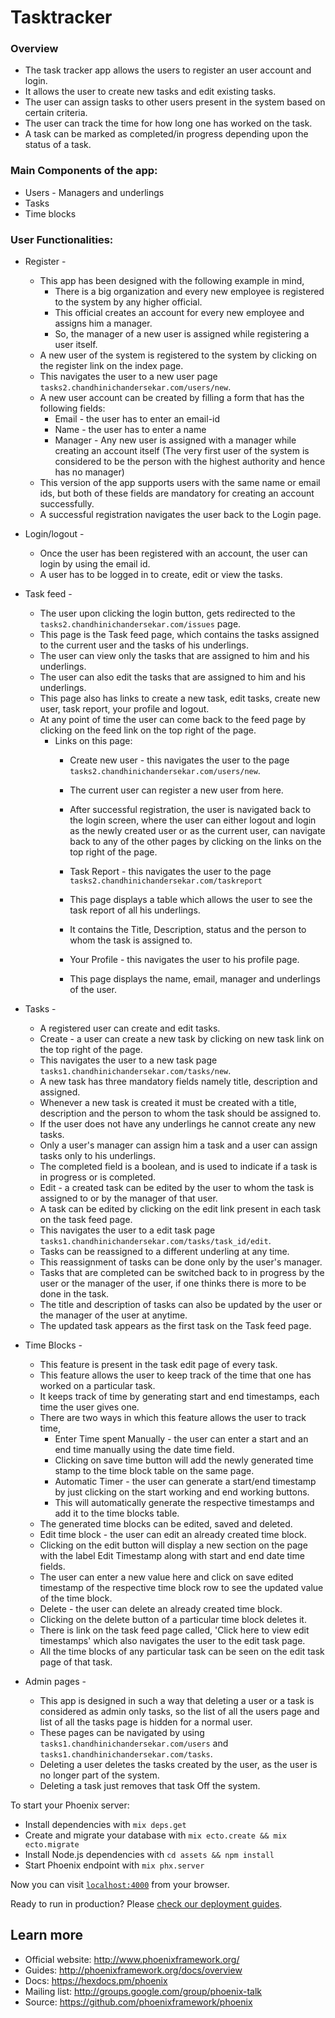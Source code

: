 # Tasktracker

### Overview
  * The task tracker app allows the users to register an user account and login.
  * It allows the user to create new tasks and edit existing tasks.
  * The user can assign tasks to other users present in the system based on certain criteria.
  * The user can track the time for how long one has worked on the task.
  * A task can be marked as completed/in progress depending upon the status of a task.

### Main Components of the app:
  * Users - Managers and underlings
  * Tasks
  * Time blocks

### User Functionalities:
  * Register -
     * This app has been designed with the following example in mind,
       * There is a big organization and every new employee is registered to the system by any higher official.
       * This official creates an account for every new employee and assigns him a manager.
       * So, the manager of a new user is assigned while registering a user itself.
     * A new user of the system is registered to the system by clicking on the register link on the index page.
     * This navigates the user to a new user page `tasks2.chandhinichandersekar.com/users/new`.
     * A new user account can be created by filling a form that has the following fields:
       * Email - the user has to enter an email-id
       * Name - the user has to enter a name
       * Manager - Any new user is assigned with a manager while creating an account itself
       (The very first user of the system is considered to be the person with the highest authority and hence has no manager)
     * This version of the app supports users with the same name or email ids, but both of these fields are mandatory for creating an account successfully.
     * A successful registration navigates the user back to the Login page.

  * Login/logout -
     * Once the user has been registered with an account, the user can login by using the email id.
     * A user has to be logged in to create, edit or view the tasks.

  * Task feed -
     * The user upon clicking the login button, gets redirected to the `tasks2.chandhinichandersekar.com/issues` page.
     * This page is the Task feed page, which contains the tasks assigned to the current user and the tasks of his underlings.
     * The user can view only the tasks that are assigned to him and his underlings.
     * The user can also edit the tasks that are assigned to him and his underlings.
     * This page also has links to create a new task, edit tasks, create new user, task report, your profile and logout.
     * At any point of time the user can come back to the feed page by clicking on the feed link on the top right of the page.
        * Links on this page:
           * Create new user - this navigates the user to the page `tasks2.chandhinichandersekar.com/users/new`.
           * The current user can register a new user from here.
           * After successful registration, the user is navigated back to the login screen, where the user can either logout and login as the newly created user or as the current user, can navigate back to any of the other pages by clicking on the links on the top right of the page.

           * Task Report - this navigates the user to the page `tasks2.chandhinichandersekar.com/taskreport`
           * This page displays a table which allows the user to see the task report of all his underlings.
           * It contains the Title, Description, status and the person to whom the task is assigned to.

           * Your Profile - this navigates the user to his profile page.
           * This page displays the name, email, manager and underlings of the user.

  * Tasks -
     * A registered user can create and edit tasks.
     * Create - a user can create a new task by clicking on new task link on the top right of the page.
     * This navigates the user to a new task page `tasks1.chandhinichandersekar.com/tasks/new`.
     * A new task has three mandatory fields namely title, description and assigned.
     * Whenever a new task is created it must be created with a title, description and the person to whom the task should be assigned to.
     * If the user does not have any underlings he cannot create any new tasks.
     * Only a user's manager can assign him a task and a user can assign tasks only to his underlings.
     * The completed field is a boolean, and is used to indicate if a task is in progress or is completed.
     * Edit - a created task can be edited by the user to whom the task is assigned to or by the manager of that user.
     * A task can be edited by clicking on the edit link present in each task on the task feed page.
     * This navigates the user to a edit task page `tasks1.chandhinichandersekar.com/tasks/task_id/edit`.
     * Tasks can be reassigned to a different underling at any time.
     * This reassignment of tasks can be done only by the user's manager.
     * Tasks that are completed can be switched back to in progress by the user or the manager of the user, if one thinks there is more to be done in the task.
     * The title and description of tasks can also be updated by the user or the manager of the user at anytime.
     * The updated task appears as the first task on the Task feed page.

  * Time Blocks -
     * This feature is present in the task edit page of every task.
     * This feature allows the user to keep track of the time that one has worked on a particular task.
     * It keeps track of time by generating start and end timestamps, each time the user gives one.
     * There are two ways in which this feature allows the user to track time,
       * Enter Time spent Manually -  the user can enter a start and an end time manually using the date time field.
       * Clicking on save time button will add the newly generated time stamp to the time block table on the same page.
       * Automatic Timer - the user can generate a start/end timestamp by just clicking on the start working and end working buttons.
       * This will automatically generate the respective timestamps and add it to the time blocks table.
     * The generated time blocks can be edited, saved and deleted.
     * Edit time block - the user can edit an already created time block.
     * Clicking on the edit button will display a new section on the page with the label Edit Timestamp along with start and end date time fields.
     * The user can enter a new value here and click on save edited timestamp of the respective time block row to see the updated value of the time   block.
     * Delete - the user can delete an already created time block.
     * Clicking on the delete button of a particular time block deletes it.
     * There is link on the task feed page called, 'Click here to view edit timestamps' which also navigates the user to the edit task page.
     * All the time blocks of any particular task can be seen on the edit task page of that task.

  * Admin pages -
     * This app is designed in such a way that deleting a user or a task is considered as admin only tasks, so the list of all the users page and list of all the tasks page is hidden for a normal user.
     * These pages can be navigated by using `tasks1.chandhinichandersekar.com/users` and `tasks1.chandhinichandersekar.com/tasks`.
     * Deleting a user deletes the tasks created by the user, as the user is no longer part of the system.
     * Deleting a task just removes that task Off the system.

To start your Phoenix server:

  * Install dependencies with `mix deps.get`
  * Create and migrate your database with `mix ecto.create && mix ecto.migrate`
  * Install Node.js dependencies with `cd assets && npm install`
  * Start Phoenix endpoint with `mix phx.server`

Now you can visit [`localhost:4000`](http://localhost:4000) from your browser.

Ready to run in production? Please [check our deployment guides](http://www.phoenixframework.org/docs/deployment).

## Learn more

  * Official website: http://www.phoenixframework.org/
  * Guides: http://phoenixframework.org/docs/overview
  * Docs: https://hexdocs.pm/phoenix
  * Mailing list: http://groups.google.com/group/phoenix-talk
  * Source: https://github.com/phoenixframework/phoenix
